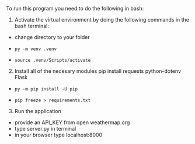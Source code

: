 To run this program you need to do the following in bash:

1. Activate the virtual environment by doing the following commands in the bash terminal:
-    change directory to your folder
-     py -m venv .venv
-     source .venv/Scripts/activate

2. Install all of the necesary modules
pip install requests python-dotenv Flask
-     py -m pip install -U pip
-     pip freeze > requirements.txt


3. Run the application
-    provide an API_KEY from open weathermap.org
-    type server.py in terminal
-    in your browser type localhost:8000

